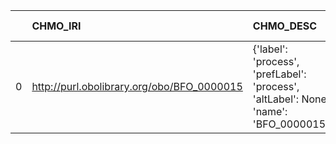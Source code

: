 |    | CHMO_IRI                                   | CHMO_DESC                                                                             | PIMS-II_IRI                                          | PIMS-II_DESC                            |
|---:|:-------------------------------------------|:--------------------------------------------------------------------------------------|:-----------------------------------------------------|:----------------------------------------|
|  0 | http://purl.obolibrary.org/obo/BFO_0000015 | {'label': 'process', 'prefLabel': 'process', 'altLabel': None, 'name': 'BFO_0000015'} | http://www.molmod.info/semantics/pims-ii.ttl#Process | {'label': 'process', 'name': 'process'} |